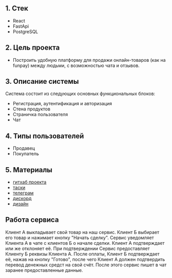## 1. Стек
- React
- FastApi 
- PostgreSQL

## 2. Цель проекта
- Построить удобную платформу для продажи онлайн-товаров (как на funpay) между людьми, с возможностью чата и отзывов.

## 3. Описание системы
Система состоит из следующих основных функциональных блоков:
- Регистрация, аутентификация и авторизация
- Стена продуктов
- Страничка пользователя
- Чат

## 4. Типы пользователей
- Продавец
- Покупатель

## 5. Материалы
- [гитхаб проекта](https://github.com/hoopengo/avito2.0)
- [таски](https://trello.com/b/tLa3atSw/%D0%B0%D0%B2%D0%B8%D1%82%D0%BE-20)
- [телеграм](https://t.me/+RmgPB8zcBGw1N2Iy)
- [дискорд](https://discord.gg/P38ZgXGwJq)
- [дизайн](https://www.figma.com/file/EhMj6JSdAPo24TrVvxiriq/oceanplace)

## Работа сервиса
Клиент A выкладывает свой товар на наш сервис. Клиент Б выбирает его товар и нажимает кнопку "Начать сделку". Сервис уведомляет Клиента А в чате с клиентов Б о начале сделки. Клиент А подтверждает или же отклоняет её. При подтверждении Сервис предоставляет Клиенту Б реквизы Клиента А. После оплаты, Клиент Б подтверждает её, нажав на кнопку "Готово", после чего Клиент А должен подтвердить перевод денежных средст на свой счёт. После этого сервис пишет в чат заранее предоставленные данные. 
